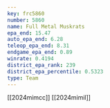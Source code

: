 ```yaml
---
key: frc5860
number: 5860
name: Full Metal Muskrats
epa_end: 15.47
auto_epa_end: 6.28
teleop_epa_end: 8.31
endgame_epa_end: 0.89
winrate: 0.4194
district_epa_rank: 239
district_epa_percentile: 0.5323
type: Team
---
```

[[2024mimcc]]
[[2024mimil]]
